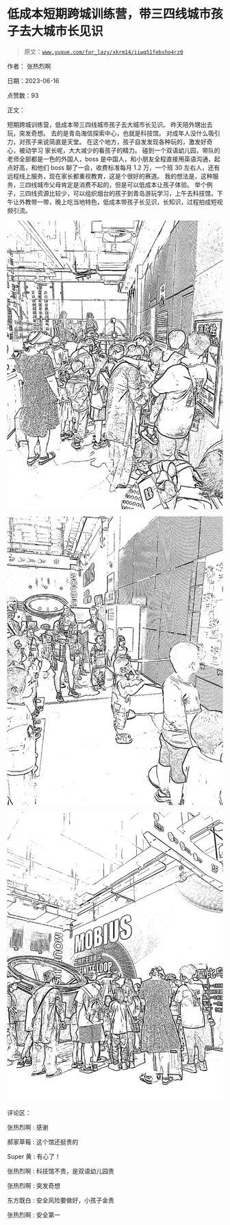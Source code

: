 # 低成本短期跨城训练营，带三四线城市孩子去大城市长见识

> 原文：[`www.yuque.com/for_lazy/xkrm14/iiwq51febsho4rz0`](https://www.yuque.com/for_lazy/xkrm14/iiwq51febsho4rz0)

作者： 张热烈啊

日期：2023-06-16

点赞数：93

正文：

短期跨城训练营，低成本带三四线城市孩子去大城市长见识。 昨天陪外甥出去玩，突发奇想。 去的是青岛海信探索中心，也就是科技馆。 对成年人没什么吸引力，对孩子来说简直是天堂。 在这个地方，孩子自发发现各种玩的，激发好奇心，被动学习 家长呢，大大减少的看孩子的精力。 碰到一个双语幼儿园，带队的老师全部都是一色的外国人，boss 是中国人，和小朋友全程直接用英语沟通，起点好高，和他们 boss 聊了一会，收费标准每月 1.2 万，一个班 30 左右人，还有远程线上服务，现在家长都重视教育，这是个很好的赛道。 我的想法是，这种服务，三四线城市父母肯定是消费不起的，但是可以低成本让孩子体验。 举个例子，三四线资源比较少，可以组织烟台的孩子到青岛游玩学习，上午去科技馆，下午让外教带一带，晚上吃当地特色，低成本带孩子长见识，长知识，过程拍成短视频引流。

![](img/d7ed078b8c793315b8f0b0a5e9af61c6.png)

![](img/03f3c3962b2eee28d5eac64928e41e59.png)

![](img/a0cc8996650b88173559b470eb92eaa1.png)

评论区：

张热烈啊 : 感谢

郝家草莓 : 这个馆还挺贵的

Super 黄 : 有心了！

张热烈啊 : 科技馆不贵，是双语幼儿园贵

张热烈啊 : 突发奇想

东方既白 : 安全风险要做好，小孩子金贵

张热烈啊 : 安全第一

